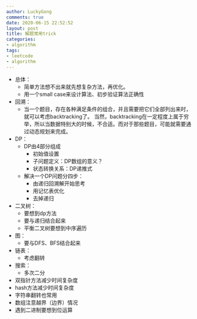 ```yaml
---
author: LuckyGong
comments: true
date: 2020-06-15 22:52:52
layout: post
title: 解题常用trick
categories:
- algorithm
tags:
- leetcode
- algorithm
---
```




- 总体：
  - 简单方法想不出来就先想复杂方法，再优化。
  - 用一个small case来设计算法、初步验证算法正确性
- 回溯：
  - 当一个题目，存在各种满足条件的组合，并且需要把它们全部列出来时，就可以考虑backtracking了。 当然，backtracking在一定程度上属于穷举，所以当数据特别大的时候，不合适。而对于那些题目，可能就需要通过动态规划来完成。 
- DP：
  - DP由4部分组成
    - 初始值设置
    - 子问题定义：DP数组的意义？
    - 状态转换关系：DP递推式
  - 解决一个DP问题分四步：
    - 由递归回溯解开始思考
    - 用记忆表优化
    - 去掉递归
- 二叉树：
  - 要想到dp方法
  - 要与递归结合起来
  - 平衡二叉树要想到中序遍历
- 图：
  - 要与DFS、BFS结合起来
- 链表：
  - 考虑翻转
- 搜索：
  - 多次二分
- 双指针方法减少时间复杂度
- hash方法减少时间复杂度
- 字符串翻转也常用
- 数组注意越界（边界）情况
- 遇到二进制要想到位运算